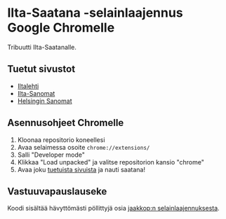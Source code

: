 # Ilta-Saatana -selainlaajennus Google Chromelle

Tribuutti Ilta-Saatanalle.

## Tuetut sivustot
- [Iltalehti](https://www.iltalehti.fi/)
- [Ilta-Sanomat](https://www.is.fi/)
- [Helsingin Sanomat](https://www.hs.fi/)

## Asennusohjeet Chromelle
1. Kloonaa repositorio koneellesi
2. Avaa selaimessa osoite `chrome://extensions/`
3. Salli "Developer mode"
4. Klikkaa "Load unpacked" ja valitse repositorion kansio "chrome"
5. Avaa joku [tuetuista sivuista](https://www.hs.fi/) ja nauti saatana!

## Vastuuvapauslauseke

Koodi sisältää hävyttömästi pöllittyjä osia [jaakkop:n selainlaajennuksesta](https://github.com/jaakkop/iltasaatana).
